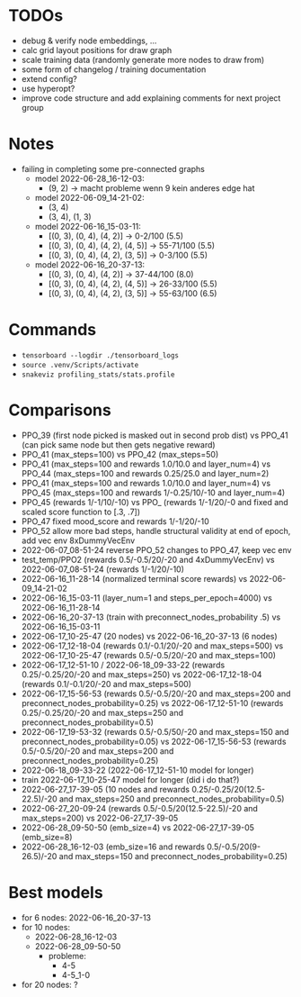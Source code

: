 # TODOs
- debug & verify node embeddings, ...
- calc grid layout positions for draw graph
- scale training data (randomly generate more nodes to draw from)
- some form of changelog / training documentation
- extend config?
- use hyperopt?
- improve code structure and add explaining comments for next project group

# Notes
- failing in completing some pre-connected graphs
  - model 2022-06-28_16-12-03:
    - (9, 2) -> macht probleme wenn 9 kein anderes edge hat
  - model 2022-06-09_14-21-02:
    - (3, 4)
    - (3, 4), (1, 3)
  - model 2022-06-16_15-03-11:
    - [(0, 3), (0, 4), (4, 2)] -> 0-2/100 (5.5)
    - [(0, 3), (0, 4), (4, 2), (4, 5)] -> 55-71/100 (5.5)
    - [(0, 3), (0, 4), (4, 2), (3, 5)] -> 0-3/100 (5.5)
  - model 2022-06-16_20-37-13:
    - [(0, 3), (0, 4), (4, 2)] -> 37-44/100 (8.0)
    - [(0, 3), (0, 4), (4, 2), (4, 5)] -> 26-33/100 (5.5)
    - [(0, 3), (0, 4), (4, 2), (3, 5)] -> 55-63/100 (6.5)

# Commands
- `tensorboard --logdir ./tensorboard_logs`
- `source .venv/Scripts/activate`
- `snakeviz profiling_stats/stats.profile`

# Comparisons
- PPO_39 (first node picked is masked out in second prob dist) vs PPO_41 (can pick same node but then gets negative reward)
- PPO_41 (max_steps=100) vs PPO_42 (max_steps=50)
- PPO_41 (max_steps=100 and rewards 1.0/10.0 and layer_num=4) vs PPO_44 (max_steps=100 and rewards 0.25/25.0 and layer_num=2)
- PPO_41 (max_steps=100 and rewards 1.0/10.0 and layer_num=4) vs PPO_45 (max_steps=100 and rewards 1/-0.25/10/-10 and layer_num=4)
- PPO_45 (rewards 1/-1/10/-10) vs PPO_ (rewards 1/-1/20/-0 and fixed and scaled score function to [.3, .7])
- PPO_47 fixed mood_score and rewards 1/-1/20/-10
- PPO_52 allow more bad steps, handle structural validity at end of epoch, add vec env 8xDummyVecEnv
- 2022-06-07_08-51-24 reverse PPO_52 changes to PPO_47, keep vec env
- test_temp/PPO2 (rewards 0.5/-0.5/20/-20 and 4xDummyVecEnv) vs 2022-06-07_08-51-24 (rewards 1/-1/20/-10)
- 2022-06-16_11-28-14 (normalized terminal score rewards) vs 2022-06-09_14-21-02
- 2022-06-16_15-03-11 (layer_num=1 and steps_per_epoch=4000) vs 2022-06-16_11-28-14
- 2022-06-16_20-37-13 (train with preconnect_nodes_probability .5) vs 2022-06-16_15-03-11
- 2022-06-17_10-25-47 (20 nodes) vs 2022-06-16_20-37-13 (6 nodes)
- 2022-06-17_12-18-04 (rewards 0.1/-0.1/20/-20 and max_steps=500) vs 2022-06-17_10-25-47 (rewards 0.5/-0.5/20/-20 and max_steps=100)
- 2022-06-17_12-51-10 / 2022-06-18_09-33-22 (rewards 0.25/-0.25/20/-20 and max_steps=250) vs 2022-06-17_12-18-04 (rewards 0.1/-0.1/20/-20 and max_steps=500)
- 2022-06-17_15-56-53 (rewards 0.5/-0.5/20/-20 and max_steps=200 and preconnect_nodes_probability=0.25) vs 2022-06-17_12-51-10 (rewards 0.25/-0.25/20/-20 and max_steps=250 and preconnect_nodes_probability=0.5)
- 2022-06-17_19-53-32 (rewards 0.5/-0.5/50/-20 and max_steps=150 and preconnect_nodes_probability=0.05) vs 2022-06-17_15-56-53 (rewards 0.5/-0.5/20/-20 and max_steps=200 and preconnect_nodes_probability=0.25)
- 2022-06-18_09-33-22 (2022-06-17_12-51-10 model for longer)
- train 2022-06-17_10-25-47 model for longer (did i do that?)
- 2022-06-27_17-39-05 (10 nodes and rewards 0.25/-0.25/20(12.5-22.5)/-20 and max_steps=250 and preconnect_nodes_probability=0.5)
- 2022-06-27_20-09-24 (rewards 0.5/-0.5/20(12.5-22.5)/-20 and max_steps=200) vs 2022-06-27_17-39-05
- 2022-06-28_09-50-50 (emb_size=4) vs 2022-06-27_17-39-05 (emb_size=8)
- 2022-06-28_16-12-03 (emb_size=16 and rewards 0.5/-0.5/20(9-26.5)/-20 and max_steps=150 and preconnect_nodes_probability=0.25)

# Best models
- for 6 nodes: 2022-06-16_20-37-13
- for 10 nodes:
  - 2022-06-28_16-12-03
  - 2022-06-28_09-50-50
    - probleme:
      - 4-5
      - 4-5_1-0
- for 20 nodes: ?